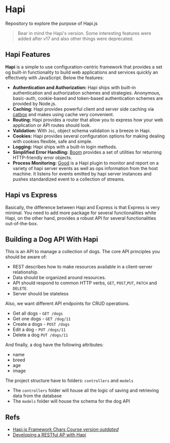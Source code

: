 # Hapi
Repository to explore the purpose of Hapi.js

> Bear in mind the Hapi's version. Some interesting features were added after v17 and also other things were deprecated.

## Hapi Features
**Hapi** is a simple to use configuration-centric framework that provides a set og built-in functionality to build web applications and services quickly an effectively with JavaScript. Below the features:

+ **Authentication and Authorization:** Hapi ships with built-in authentication and authorization schemes and strategies. Anonymous, basic-auth, cookie-based and token-based authentication schemes are provided by Node.js.
+ **Caching:** Hapi provides powerful client and server side caching via [catbox]() and makes using cache very convenient.
+ **Routing:** Hapi provides a router that allow you to express how your web application or API routes should look.
+ **Validation:** With `Joi`, object schema validation is a breeze in Hapi.
+ **Cookies:** Hapi provides several configuration options for making dealing with cookies flexible, safe and simple.
+ **Logging:** Hapi ships with a built-in login methods.
+ **Simplified Error Handling:** [Boom](https://github.com/hapijs/boom) provides a set of utilities for returning HTTP-friendly error objects.
+ **Process Monitoring:** [Good](https://github.com/hapijs/good) is a Hapi plugin to monitor and report on a variety of hapi server events as well as ops information from the host machine. It listens for events emitted by hapi server instances and pushes standardized event to a collection of streams.

## Hapi vs Express
Basically, the difference between Hapi and Express is that Express is very minimal. You need to add more package for several functionalities white Hapi, on the other hand, provides a robust API for several functionalities out-of-the-box.

## Building a Dog API With Hapi
This is an API to manage a collection of dogs. The core API principles you should be aware of:

+ REST describes how to make resources available in a client-server relationship.
+ Data should be organized around resources.
+ API should respond to common HTTP verbs, `GET`, `POST`,`PUT`, `PATCH` and `DELETE`.
+ Server should be stateless

Also, we want different API endpoints for CRUD operations.

+ Get all dogs - `GET /dogs`
+ Get one dogs - `GET /dog/11`
+ Create a dogs - `POST /dogs`
+ Edit a dog - `PUT /dogs/11`
+ Delete a dog `PUT /dogs/11`

And finally, a dog have the following attributes:

+ name
+ breed
+ age
+ image

The project structure have to folders: `controllers` and `models`

+ The `controllers` folder will house all the logic of saving and retrieving data from the database
+ The `models` folder will house the schema for the dog API

## Refs
+ [Hapi.js Framework Chars Course _version outdated_](https://www.youtube.com/watch?v=2lprC0yYeFw)
+ [Developing a RESTful AP with Hapi](https://auth0.com/blog/developing-restful-apis-with-hapijs/)